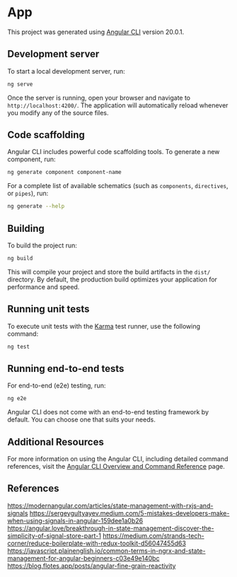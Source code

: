# App

This project was generated using [Angular CLI](https://github.com/angular/angular-cli) version 20.0.1.

## Development server

To start a local development server, run:

```bash
ng serve
```

Once the server is running, open your browser and navigate to `http://localhost:4200/`. The application will automatically reload whenever you modify any of the source files.

## Code scaffolding

Angular CLI includes powerful code scaffolding tools. To generate a new component, run:

```bash
ng generate component component-name
```

For a complete list of available schematics (such as `components`, `directives`, or `pipes`), run:

```bash
ng generate --help
```

## Building

To build the project run:

```bash
ng build
```

This will compile your project and store the build artifacts in the `dist/` directory. By default, the production build optimizes your application for performance and speed.

## Running unit tests

To execute unit tests with the [Karma](https://karma-runner.github.io) test runner, use the following command:

```bash
ng test
```

## Running end-to-end tests

For end-to-end (e2e) testing, run:

```bash
ng e2e
```

Angular CLI does not come with an end-to-end testing framework by default. You can choose one that suits your needs.

## Additional Resources

For more information on using the Angular CLI, including detailed command references, visit the [Angular CLI Overview and Command Reference](https://angular.dev/tools/cli) page.


## References
https://modernangular.com/articles/state-management-with-rxjs-and-signals
https://sergeygultyayev.medium.com/5-mistakes-developers-make-when-using-signals-in-angular-159dee1a0b26
https://angular.love/breakthrough-in-state-management-discover-the-simplicity-of-signal-store-part-1
https://medium.com/strands-tech-corner/reduce-boilerplate-with-redux-toolkit-d56047455d63
https://javascript.plainenglish.io/common-terms-in-ngrx-and-state-management-for-angular-beginners-c03e49e140bc
https://blog.flotes.app/posts/angular-fine-grain-reactivity
